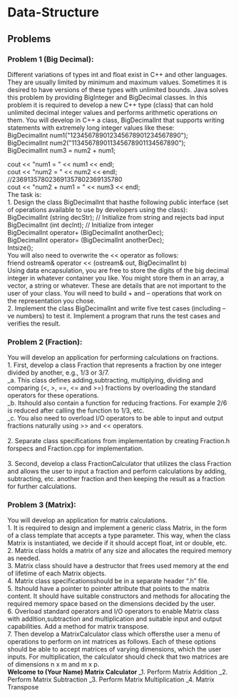 # Data-Structure


## Problems

### Problem 1 (Big Decimal):
Different variations of types int and float exist in C++ and other languages. They are usually limited by minimum and maximum values. Sometimes it is desired to have versions of these types with unlimited bounds. 
Java solves this problem by providing BigInteger and BigDecimal classes. In this problem it is required to develop a new C++ type (class) that can hold unlimited decimal integer values and performs
arithmetic operations on them. You will develop in C++ a class, BigDecimalInt that supports writing statements with extremely long integer values like these:<br />
BigDecimalInt num1("123456789012345678901234567890");<br />
BigDecimalInt num2("113456789011345678901134567890");<br />
BigDecimalInt num3 = num2 + num1;<br />

cout << "num1 = " << num1 << endl;<br />
cout << "num2 = " << num2 << endl;<br />
//236913578023691357802369135780 <br />
cout << "num2 + num1 = " << num3 << endl;<br />
The task is:
<br />1. Design the class BigDecimalInt that hasthe following public interface (set of operations available
to use by developers using the class): <br />
BigDecimalInt (string decStr); // Initialize from string and rejects bad input  <br />
BigDecimalInt (int decInt); // Initialize from integer <br />
BigDecimalInt operator+ (BigDecimalInt anotherDec); <br />
BigDecimalInt operator= (BigDecimalInt anotherDec); <br />
Intsize(); <br />
You will also need to overwrite the << operator as follows: <br />
friend ostream& operator << (ostream& out, BigDecimalInt b) <br />
Using data encapsulation, you are free to store the digits of the big decimal integer in whatever container you like. 
You might store them in an array, a vector, a string or whatever. 
These are details that are not important to the user of your class. 
You will need to build + and – operations that work on the representation you chose.
<br />2. Implement the class BigDecimalInt and write five test cases (including –ve numbers) to test it. 
Implement a program that runs the test cases and verifies the result. 



### Problem 2 (Fraction):
You will develop an application for performing calculations on fractions.
<br />1. First, develop a class Fraction that represents a fraction by one integer divided by another, e.g., 1/3 or 3/7. 
<br />_a. This class defines adding,subtracting, multiplying, dividing and comparing (<, >, ==, <= and >=) fractions by overloading the standard operators for these operations. 
<br />_b. Itshould also contain a function for reducing fractions. For example 2/6 is reduced after calling the function to 1/3, etc. 
<br />_c. You also need to overload I/O operators to be able to input and output fractions naturally using >> and << operators. 
<br /><br />2. Separate class specifications from implementation by creating Fraction.h forspecs and Fraction.cpp for implementation. 
<br /><br />3. Second, develop a class FractionCalculator that utilizes the class Fraction and allows the user to input a fraction and perform calculations by adding, subtracting, etc. another fraction and then keeping the result as a fraction for further calculations.



### Problem 3 (Matrix):
You will develop an application for matrix calculations.
<br />1. It is required to design and implement a generic class Matrix, in the form of a class template that accepts a type parameter. 
This way, when the class Matrix is instantiated, we decide if it should accept float, int or double, etc. 
<br />2. Matrix class holds a matrix of any size and allocates the required memory as needed.
<br />3. Matrix class should have a destructor that frees used memory at the end of lifetime of each
Matrix objects. 
<br />4. Matrix class specificationsshould be in a separate header “.h” file. 
<br />5. Itshould have a pointer to pointer attribute that points to the matrix content. 
It should have suitable constructors and methods for allocating the required memory space based on the dimensions decided by the user. 
<br />6. Overload standard operators and I/O operators to enable Matrix class with addition,subtraction and multiplication and suitable input and output capabilities. 
Add a method for matrix transpose. 
<br />7. Then develop a MatrixCalculator class which offersthe user a menu of operations to perform on int matrices as follows. 
Each of these options should be able to accept matrices of varying dimensions, which the user inputs. For multiplication, the calculator should check that two matrices are of dimensions n x m and m x p. <br />
**Welcome to (Your Name) Matrix Calculator**
_1. Perform Matrix Addition
_2. Perform Matrix Subtraction
_3. Perform Matrix Multiplication
_4. Matrix Transpose
